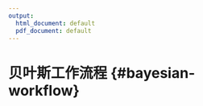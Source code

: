```yaml
---
output:
  html_document: default
  pdf_document: default
---
```


# 贝叶斯工作流程 {#bayesian-workflow}



